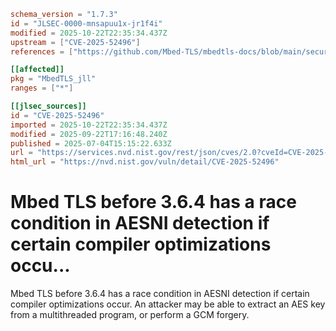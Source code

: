 ```toml
schema_version = "1.7.3"
id = "JLSEC-0000-mnsapuu1x-jr1f4i"
modified = 2025-10-22T22:35:34.437Z
upstream = ["CVE-2025-52496"]
references = ["https://github.com/Mbed-TLS/mbedtls-docs/blob/main/security-advisories/mbedtls-security-advisory-2025-06-1.md", "https://github.com/Mbed-TLS/mbedtls-docs/blob/main/security-advisories/mbedtls-security-advisory-2025-06-1.md"]

[[affected]]
pkg = "MbedTLS_jll"
ranges = ["*"]

[[jlsec_sources]]
id = "CVE-2025-52496"
imported = 2025-10-22T22:35:34.437Z
modified = 2025-09-22T17:16:48.240Z
published = 2025-07-04T15:15:22.633Z
url = "https://services.nvd.nist.gov/rest/json/cves/2.0?cveId=CVE-2025-52496"
html_url = "https://nvd.nist.gov/vuln/detail/CVE-2025-52496"
```

# Mbed TLS before 3.6.4 has a race condition in AESNI detection if certain compiler optimizations occu...

Mbed TLS before 3.6.4 has a race condition in AESNI detection if certain compiler optimizations occur. An attacker may be able to extract an AES key from a multithreaded program, or perform a GCM forgery.


